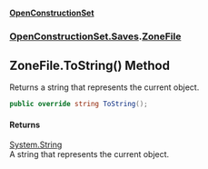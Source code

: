 #### [OpenConstructionSet](index.md 'index')
### [OpenConstructionSet.Saves](index.md#OpenConstructionSet_Saves 'OpenConstructionSet.Saves').[ZoneFile](QvuJ8TdQtNzS74FSwSKivA.md 'OpenConstructionSet.Saves.ZoneFile')
## ZoneFile.ToString() Method
Returns a string that represents the current object.
```csharp
public override string ToString();
```
#### Returns
[System.String](https://docs.microsoft.com/en-us/dotnet/api/System.String 'System.String')  
A string that represents the current object.
